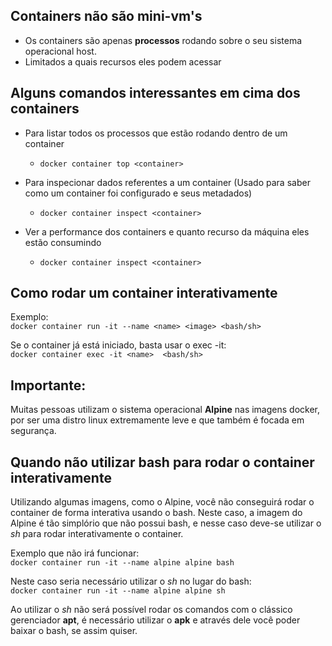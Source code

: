 ## Containers não são mini-vm's
* Os containers são apenas **processos** rodando sobre o seu sistema operacional host.
* Limitados a quais recursos eles podem acessar


## Alguns comandos interessantes em cima dos containers
* Para listar todos os processos que estão rodando dentro de um container 
  - ```docker container top <container>```

* Para inspecionar dados referentes a um container (Usado para saber como um container foi configurado e seus metadados) 
  - ```docker container inspect <container>```

* Ver a performance dos containers e quanto recurso da máquina eles estão consumindo
  - ```docker container inspect <container>```


## Como rodar um container interativamente
Exemplo: <br/> 
```docker container run -it --name <name> <image> <bash/sh>```

Se o container já está iniciado, basta usar o exec -it: <br/> 
```docker container exec -it <name>  <bash/sh>```
  
## Importante: 
Muitas pessoas utilizam o sistema operacional **Alpine** nas imagens docker, por ser uma distro linux extremamente leve e que também é focada em segurança.

## Quando não utilizar bash para rodar o container interativamente
Utilizando algumas imagens, como o Alpine, você não conseguirá rodar o container de forma interativa usando o bash. Neste caso, a imagem do Alpine é tão simplório que não possui bash, e nesse caso deve-se utilizar o *sh* para rodar interativamente o container.

Exemplo que não irá funcionar: <br/> 
```docker container run -it --name alpine alpine bash```

Neste caso seria necessário utilizar o *sh* no lugar do bash: <br/> 
```docker container run -it --name alpine alpine sh```

Ao utilizar o *sh* não será possível rodar os comandos com o clássico gerenciador **apt**, é necessário utilizar o **apk** e através dele você poder baixar o bash, se assim quiser. 